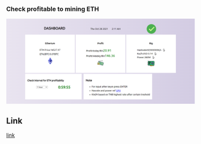 
### Check profitable to mining ETH


<img src="./assets/screencapture-eth-tracker-live-herokuapp-2021-10-28-02_16_33.png">


## Link 

[link](https://eth-tracker-live.herokuapp.com/)




